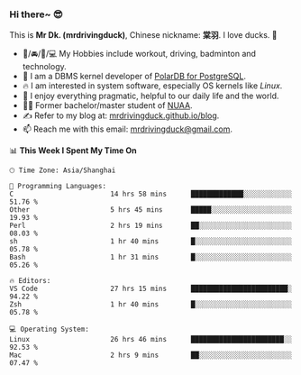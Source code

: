### Hi there~ 😎

This is **Mr Dk. (mrdrivingduck)**, Chinese nickname: **棠羽**. I love ducks. 🦆

- 💪/🚘/🏸/💻 My Hobbies include workout, driving, badminton and technology.
- 🍊 I am a DBMS kernel developer of [PolarDB for PostgreSQL](https://github.com/ApsaraDB/PolarDB-for-PostgreSQL).
- 🔥 I am interested in system software, especially OS kernels like *Linux*.
- 🔧 I enjoy everything pragmatic, helpful to our daily life and the world.
- 👨‍🎓 Former bachelor/master student of [NUAA](https://en.wikipedia.org/wiki/Nanjing_University_of_Aeronautics_and_Astronautics).
- ✍ Refer to my blog at: [mrdrivingduck.github.io/blog](https://mrdrivingduck.github.io/blog/).
- 📫 Reach me with this email: [mrdrivingduck@gmail.com](mailto:mrdrivingduck@gmail.com).

<!--START_SECTION:waka-->
📊 **This Week I Spent My Time On** 

```text
🕑︎ Time Zone: Asia/Shanghai

💬 Programming Languages: 
C                        14 hrs 58 mins      █████████████░░░░░░░░░░░░   51.76 % 
Other                    5 hrs 45 mins       █████░░░░░░░░░░░░░░░░░░░░   19.93 % 
Perl                     2 hrs 19 mins       ██░░░░░░░░░░░░░░░░░░░░░░░   08.03 % 
sh                       1 hr 40 mins        █░░░░░░░░░░░░░░░░░░░░░░░░   05.78 % 
Bash                     1 hr 31 mins        █░░░░░░░░░░░░░░░░░░░░░░░░   05.26 % 

🔥 Editors: 
VS Code                  27 hrs 15 mins      ████████████████████████░   94.22 % 
Zsh                      1 hr 40 mins        █░░░░░░░░░░░░░░░░░░░░░░░░   05.78 % 

💻 Operating System: 
Linux                    26 hrs 46 mins      ███████████████████████░░   92.53 % 
Mac                      2 hrs 9 mins        ██░░░░░░░░░░░░░░░░░░░░░░░   07.47 % 
```


<!--END_SECTION:waka-->

<!-- ![Mr Dk.'s GitHub Stats](https://github-readme-stats.vercel.app/api?username=mrdrivingduck&count_private&show_icons=true&theme=buefy) -->

<!-- ![Most Used Languages](https://github-readme-stats.vercel.app/api/top-langs/?username=mrdrivingduck&exclude_repo=mips32-CPU,snort-tcp-socket&theme=buefy&layout=compact&langs_count=10) -->


<!--
**mrdrivingduck/mrdrivingduck** is a ✨ _special_ ✨ repository because its `README.md` (this file) appears on your GitHub profile.

Here are some ideas to get you started:

- 🔭 I’m currently working on ...
- 🌱 I’m currently learning ...
- 👯 I’m looking to collaborate on ...
- 🤔 I’m looking for help with ...
- 💬 Ask me about ...
- 📫 How to reach me: ...
- 😄 Pronouns: ...
- ⚡ Fun fact: ...
-->
